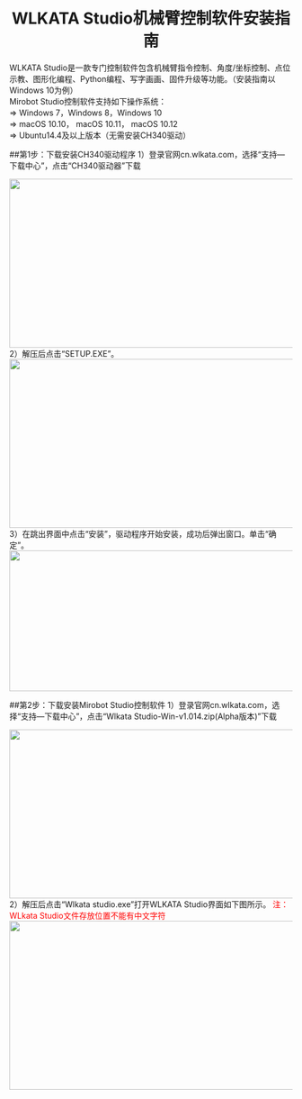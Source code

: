 # <center>WLKATA Studio机械臂控制软件安装指南</center>
WLKATA  Studio是一款专门控制软件包含机械臂指令控制、角度/坐标控制、点位示教、图形化编程、Python编程、写字画画、固件升级等功能。（安装指南以Windows 10为例）<br/>
Mirobot Studio控制软件支持如下操作系统：<br/>
&rArr; Windows 7，Windows 8，Windows 10<br/>
&rArr; macOS 10.10， macOS 10.11， macOS 10.12<br/>
&rArr; Ubuntu14.4及以上版本（无需安装CH340驱动）<br/>

##第1步：下载安装CH340驱动程序
1）登录官网cn.wlkata.com，选择“支持—下载中心”，点击“CH340驱动器”下载
<center><img src="https://github.com/wlkata/Picture/blob/master/0/0-1.png?raw=true" width="600" height="300" > </center>
2）解压后点击“SETUP.EXE”。
<center><img src="https://github.com/wlkata/Picture/blob/master/0/0-2.png?raw=true" width="600" height="300" > </center>
3）在跳出界面中点击“安装”，驱动程序开始安装，成功后弹出窗口。单击“确定”。
<center><img src="https://github.com/wlkata/Picture/blob/master/0/0-3.png?raw=true" width="600" height="250" > </center>

##第2步：下载安装Mirobot Studio控制软件
1）登录官网cn.wlkata.com，选择“支持—下载中心”，点击“Wlkata Studio-Win-v1.014.zip(Alpha版本)”下载
<center><img src="https://github.com/wlkata/Picture/blob/master/0/0-4.png?raw=true" width="600" height="300" > </center>
2）解压后点击“Wlkata studio.exe”打开WLKATA Studio界面如下图所示。
<font color="red">注：WLkata Studio文件存放位置不能有中文字符</font>
<center><img src="https://github.com/wlkata/Picture/blob/master/0/0-5.png?raw=true" width="600" height="300" > </center>